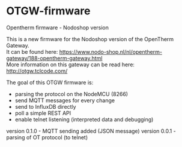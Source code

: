 # OTGW-firmware
Opentherm firmware - Nodoshop version

This is a new firmware for the Nodoshop version of the OpenTherm Gateway.  
It can be found here: https://www.nodo-shop.nl/nl/opentherm-gateway/188-opentherm-gateway.html  
More information on this gateway can be read here: http://otgw.tclcode.com/  

The goal of this OTGW firmware is:
- parsing the protocol on the NodeMCU (8266)
- send MQTT messages for every change
- send to InfluxDB directly 
- poll a simple REST API
- enable telnet listening (interpreted data and debugging)


version 0.1.0 - MQTT sending added (JSON message)
version 0.0.1 - parsing of OT protocol (to telnet)